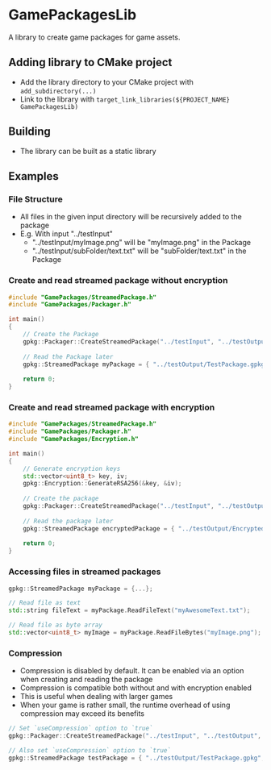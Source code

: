 # GamePackagesLib

A library to create game packages for game assets.

## Adding library to CMake project

- Add the library directory to your CMake project with `add_subdirectory(...)`
- Link to the library with `target_link_libraries(${PROJECT_NAME} GamePackagesLib)`

## Building

- The library can be built as a static library

## Examples

### File Structure

- All files in the given input directory will be recursively added to the package
- E.g. With input "../testInput"
  - "../testInput/myImage.png" will be "myImage.png" in the Package
  - "../testInput/subFolder/text.txt" will be "subFolder/text.txt" in the Package

### Create and read streamed package without encryption

```cpp
#include "GamePackages/StreamedPackage.h"
#include "GamePackages/Packager.h"

int main()
{
    // Create the Package
    gpkg::Packager::CreateStreamedPackage("../testInput", "../testOutput", "TestPackage");
    
    // Read the Package later
    gpkg::StreamedPackage myPackage = { "../testOutput/TestPackage.gpkg" };
    
    return 0;
}
```

### Create and read streamed package with encryption

```cpp
#include "GamePackages/StreamedPackage.h"
#include "GamePackages/Packager.h"
#include "GamePackages/Encryption.h"

int main()
{
    // Generate encryption keys
    std::vector<uint8_t> key, iv;
    gpkg::Encryption::GenerateRSA256(&key, &iv);
    
    // Create the package
    gpkg::Packager::CreateStreamedPackage("../testInput", "../testOutput", "EncryptedTestPackage", true, key, iv);
    
    // Read the package later
    gpkg::StreamedPackage encryptedPackage = { "../testOutput/EncryptedTestPackage.gpkg", true, key, iv };
    
    return 0;
}
```

### Accessing files in streamed packages

```cpp
gpkg::StreamedPackage myPackage = {...};

// Read file as text
std::string fileText = myPackage.ReadFileText("myAwesomeText.txt");

// Read file as byte array
std::vector<uint8_t> myImage = myPackage.ReadFileBytes("myImage.png");
```

### Compression

- Compression is disabled by default. It can be enabled via an option when creating and reading the package
- Compression is compatible both without and with encryption enabled
- This is useful when dealing with larger games
- When your game is rather small, the runtime overhead of using compression may exceed its benefits

```cpp
// Set `useCompression` option to `true`
gpkg::Packager::CreateStreamedPackage("../testInput", "../testOutput", "TestPackage", true);

// Also set `useCompression` option to `true`
gpkg::StreamedPackage testPackage = { "../testOutput/TestPackage.gpkg", true };
```
